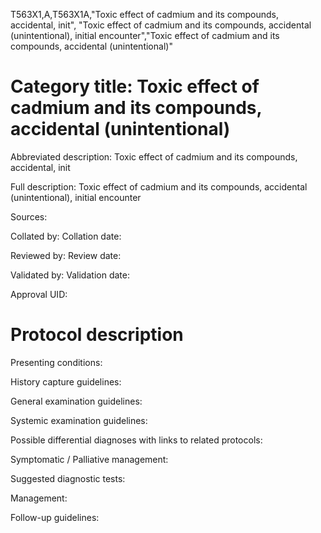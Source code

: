 T563X1,A,T563X1A,"Toxic effect of cadmium and its compounds, accidental, init", "Toxic effect of cadmium and its compounds, accidental (unintentional), initial encounter","Toxic effect of cadmium and its compounds, accidental (unintentional)"
# Category title: Toxic effect of cadmium and its compounds, accidental (unintentional)

Abbreviated description: Toxic effect of cadmium and its compounds, accidental, init

Full description: Toxic effect of cadmium and its compounds, accidental (unintentional), initial encounter

Sources:

Collated by:
Collation date:

Reviewed by:
Review date:

Validated by:
Validation date:

Approval UID:

# Protocol description

Presenting conditions:

History capture guidelines:

General examination guidelines:

Systemic examination guidelines:

Possible differential diagnoses with links to related protocols:

Symptomatic / Palliative management:

Suggested diagnostic tests:

Management:

Follow-up guidelines:
